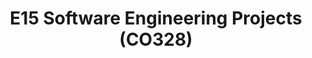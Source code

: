 ---
layout: project_batch
title: E15 Software Engineering Projects (CO328)
permalink: /co328/e15/
has_children: true
parent: Software Engineering Projects (CO328)
batch: e15
code: co328

readmore: "#"

search_exclude: true
default_thumb_image: /data/categories/co328/thumbnail.jpg
description: This section contains projects conducted as a partial requirement to complete the course CO328 - Software Engineering. Usually, these projects are conducted by groups of 3 students. The course focus on using software architectures and software project management experience.
---